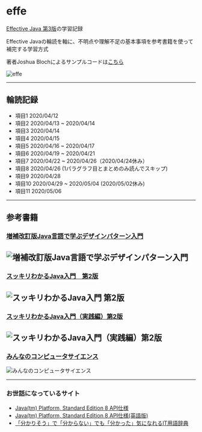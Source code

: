 # effe
[Effective Java 第3版](https://www.amazon.co.jp/Effective-Java-%E7%AC%AC3%E7%89%88-%E3%82%B8%E3%83%A7%E3%82%B7%E3%83%A5%E3%82%A2%E3%83%BB%E3%83%96%E3%83%AD%E3%83%83%E3%82%AF-ebook/dp/B07RHX1K53/ref=sr_1_1?__mk_ja_JP=%E3%82%AB%E3%82%BF%E3%82%AB%E3%83%8A&dchild=1&keywords=effective+java&qid=1587604225&sr=8-1)の学習記録

Effective Javaの輪読を軸に、不明点や理解不足の基本事項を参考書籍を使って補完する学習方式

 著者Joshua Blochによるサンプルコードは[こちら](https://github.com/jbloch/effective-java-3e-source-code)

![effe](https://m.media-amazon.com/images/I/5163U1-fsQL.jpg "effe")

---
## 輪読記録
- 項目1  2020/04/12
- 項目2  2020/04/13 ~ 2020/04/14
- 項目3  2020/04/14
- 項目4  2020/04/15
- 項目5  2020/04/16 ~ 2020/04/17
- 項目6  2020/04/19 ~ 2020/04/21
- 項目7  2020/04/22 ~ 2020/04/26（2020/04/24休み）
- 項目8  2020/04/26 (1パラグラフ目とまとめのみ読んでスキップ)
- 項目9  2020/04/28
- 項目10 2020/04/29 ~ 2020/05/04 (2020/05/02休み)
- 項目11 2020/05/06

---
## 参考書籍
### [増補改訂版Java言語で学ぶデザインパターン入門](https://www.amazon.co.jp/%E5%A2%97%E8%A3%9C%E6%94%B9%E8%A8%82%E7%89%88Java%E8%A8%80%E8%AA%9E%E3%81%A7%E5%AD%A6%E3%81%B6%E3%83%87%E3%82%B6%E3%82%A4%E3%83%B3%E3%83%91%E3%82%BF%E3%83%BC%E3%83%B3%E5%85%A5%E9%96%80-%E7%B5%90%E5%9F%8E-%E6%B5%A9/dp/4797327030)
![増補改訂版Java言語で学ぶデザインパターン入門](https://images-na.ssl-images-amazon.com/images/I/51QsmvkObML._SX392_BO1,204,203,200_.jpg "増補改訂版Java言語で学ぶデザインパターン入門")
---

### [スッキリわかるJava入門　第2版](https://www.amazon.co.jp/%E3%82%B9%E3%83%83%E3%82%AD%E3%83%AA%E3%82%8F%E3%81%8B%E3%82%8BJava%E5%85%A5%E9%96%80-%E7%AC%AC2%E7%89%88-%E3%82%B9%E3%83%83%E3%82%AD%E3%83%AA%E3%82%B7%E3%83%AA%E3%83%BC%E3%82%BA-%E4%B8%AD%E5%B1%B1-%E6%B8%85%E5%96%AC/dp/484433638X/ref=pd_lpo_14_t_1/356-7700438-0775735?_encoding=UTF8&pd_rd_i=484433638X&pd_rd_r=9191d801-d32a-4656-a366-a9eb744e9bdd&pd_rd_w=bP5Jr&pd_rd_wg=cPg7g&pf_rd_p=4b55d259-ebf0-4306-905a-7762d1b93740&pf_rd_r=RRE5DD8TXPDHVKGTFV7P&psc=1&refRID=RRE5DD8TXPDHVKGTFV7P)
![スッキリわかるJava入門 第2版](https://images-na.ssl-images-amazon.com/images/I/51p6dqvB3lL._SX351_BO1,204,203,200_.jpg "スッキリわかるJava入門")
---

### [スッキリわかるJava入門（実践編）第2版](https://www.amazon.co.jp/%E3%82%B9%E3%83%83%E3%82%AD%E3%83%AA%E3%82%8F%E3%81%8B%E3%82%8BJava%E5%85%A5%E9%96%80-%E5%AE%9F%E8%B7%B5%E7%B7%A8-%E7%AC%AC2%E7%89%88-%E3%82%B9%E3%83%83%E3%82%AD%E3%83%AA%E3%82%8F%E3%81%8B%E3%82%8B%E3%82%B7%E3%83%AA%E3%83%BC%E3%82%BA-%E4%B8%AD%E5%B1%B1-ebook/dp/B00O0NIW30/ref=reads_cwrtbar_1/356-7700438-0775735?_encoding=UTF8&pd_rd_i=B00O0NIW30&pd_rd_r=99e9e8f8-de8b-4407-8a75-b644f659e6ff&pd_rd_w=CISbZ&pd_rd_wg=gugRW&pf_rd_p=64c49d12-7012-452e-9a49-e43c9513f9fc&pf_rd_r=AE4X8AN23YX7NVWH6MWH&psc=1&refRID=AE4X8AN23YX7NVWH6MWH)
![スッキリわかるJava入門（実践編）第2版](https://m.media-amazon.com/images/I/512YksTnm1L.jpg "スッキリわかるJava入門（実践編）第2版")
---

###  [みんなのコンピュータサイエンス](https://www.amazon.co.jp/gp/product/4798154814/ref=ppx_yo_dt_b_asin_title_o00_s00?ie=UTF8&psc=1)
![みんなのコンピュータサイエンス](https://images-na.ssl-images-amazon.com/images/I/41QFHYrBcsL._SX350_BO1,204,203,200_.jpg "みんなのコンピュータサイエンス")

---
### お世話になっているサイト
-  [Java(tm) Platform, Standard Edition 8
API仕様](https://docs.oracle.com/javase/jp/8/docs/api/overview-summary.html)
-  [Java(tm) Platform, Standard Edition 8
API仕様(英語版)](https://docs.oracle.com/javase/8/docs/api/overview-summary.html)
-  [「分かりそう」で「分からない」でも「分かった」気になれるIT用語辞典](https://wa3.i-3-i.info/index.html)